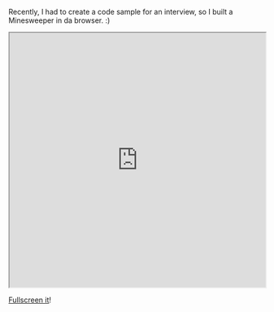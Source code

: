 Recently, I had to create a code sample for an interview, so I built a Minesweeper in da browser. :)

<iframe src="http://ike.io/code/minesweeper" width="100%" height="500px"></iframe>

[Fullscreen it](http://ike.io/code/minesweeper)!
